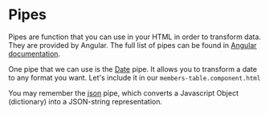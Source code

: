 # Pipes

Pipes are function that you can use in your HTML in order to transform data. They are provided by Angular. The full list of pipes can be found in [Angular documentation](https://angular.io/guide/pipes).


One pipe that we can use is the [Date](https://angular.io/api/common/DatePipe) pipe. It allows you to transform a date to any format you want. Let's include it in our `members-table.component.html`

You may remember the [json](https://angular.io/api/common/JsonPipe) pipe, which converts a Javascript Object (dictionary) into a JSON-string representation.
